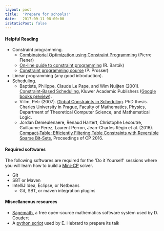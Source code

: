 ```yaml
---
layout: post
title:  "Prepare for schools!"
date:   2017-09-11 08:00:00
isStaticPost: false
---
```


#### Helpful Reading ####


* Constraint programming.
  * [Combinatorial Optimization using Constraint Programming](http://user.it.uu.se/~pierref/courses/COCP/slides) (Pierre Flener)
  * [On-line guide to constraint programming](http://kti.mff.cuni.cz/~bartak/constraints/index.html) (R. Barták)
  * [Constraint programming course](http://www.dcs.gla.ac.uk/~pat/cpM/index.html) (P. Prosser)
* Linear programming (any good introduction).
* Scheduling.
    * Baptiste, Philippe, Claude Le Pape, and Wim Nuijten (2001). [Constraint-Based Scheduling.](http://www.springer.com/us/book/9780792374084) Kluwer Academic Publishers ([Google books preview](https://books.google.fr/books?id=mhK-V1VeWYgC&printsec=frontcover&hl=fr&source=gbs_ge_summary_r&cad=0)).
    * Vilím, Petr (2007). [Global Constraints in Scheduling](http://vilim.eu/petr/disertace.pdf). PhD thesis. Charles University in Prague, Faculty of Mathematics, Physics, Department of Theoretical Computer Science, and Mathematical Logic.
    * Jordan Demeulenaere, Renaud Hartert, Christophe Lecoutre, Guillaume Perez, Laurent Perron, Jean-Charles Régin et al. (2016). [Compact-Table: Efficiently Filtering Table Constraints with Reversible Sparse Bit-Sets](https://www.info.ucl.ac.be/~pschaus/assets/publi/cp2016-compacttable.pdf), Proceedings of CP 2016.
    
#### Required softwares ####

The following softwares are required for the 'Do it Yourself' sessions where you will learn how to build a [Mini-CP](https://www.info.ucl.ac.be/~pschaus/minicp/) solver.


* Git
* SBT or Maven
* IntelliJ Idea, Eclipse, or Netbeans
    * Git, SBT, or maven integration plugins


#### Miscellaneous resources ####


* [Sagemath](http://www.sagemath.org/), a free open-source mathematics software system used by D. Coudert 
* A [python script](https://github.com/ehebrard/PySched.git) used by E. Hebrard to prepare its talk
